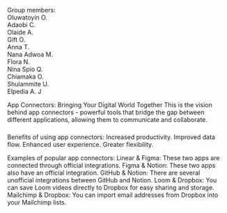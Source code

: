 Group members:
<br>
Oluwatoyin O.
<br>
Adaobi C.
<br>
Olaide A.
<br>
Gift O.
<br>
Anna T.
<br>
Nana Adwoa M.
<br>
Flora N.
<br>
Nina Spio Q.
<br>
Chiamaka O.
<br>
Shulammite U.
<br>
Elpedia A. J


App Connectors: Bringing Your Digital World Together
This is the vision behind app connectors - powerful tools that bridge the gap between different applications, allowing them to communicate and collaborate.
###
Benefits of using app connectors:
Increased productivity.
Improved data flow.
Enhanced user experience.
Greater flexibility.


Examples of popular app connectors:
Linear & Figma: These two apps are connected through official integrations. 
Figma & Notion: These two apps also have an official integration. 
GitHub & Notion: There are several unofficial integrations between GitHub and Notion. 
Loom & Dropbox: You can save Loom videos directly to Dropbox for easy sharing and storage.
Mailchimp & Dropbox: You can import email addresses from Dropbox into your Mailchimp lists.

